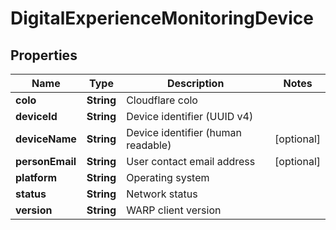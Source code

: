 

# DigitalExperienceMonitoringDevice


## Properties

| Name | Type | Description | Notes |
|------------ | ------------- | ------------- | -------------|
|**colo** | **String** | Cloudflare colo |  |
|**deviceId** | **String** | Device identifier (UUID v4) |  |
|**deviceName** | **String** | Device identifier (human readable) |  [optional] |
|**personEmail** | **String** | User contact email address |  [optional] |
|**platform** | **String** | Operating system |  |
|**status** | **String** | Network status |  |
|**version** | **String** | WARP client version |  |



